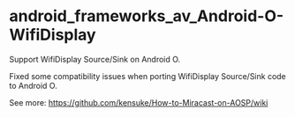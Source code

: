 # android_frameworks_av_Android-O-WifiDisplay
Support WifiDisplay Source/Sink on Android O.

Fixed some compatibility issues when porting WifiDisplay Source/Sink code to Android O.

See more: https://github.com/kensuke/How-to-Miracast-on-AOSP/wiki
